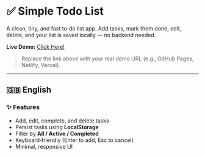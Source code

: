 # ✅ Simple Todo List

A clean, tiny, and fast to‑do list app. Add tasks, mark them done, edit, delete, and your list is saved locally — no backend needed.

**Live Demo:** [Click Here!](https://todolist-8izs.onrender.com)

> Replace the link above with your real demo URL (e.g., GitHub Pages, Netlify, Vercel).

---

## 🇬🇧 English

### ✨ Features

* Add, edit, complete, and delete tasks
* Persist tasks using **LocalStorage**
* Filter by **All / Active / Completed**
* Keyboard‑friendly (Enter to add, Esc to cancel)
* Minimal, responsive UI



